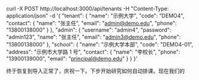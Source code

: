 curl -X POST http://localhost:3000/api/tenants -H "Content-Type: application/json" -d '{
"tenant": {
"name": "示例大学",
"code": "DEMO4",
"contact": {
"name": "张主任",
"email": "admin@demo.edu",
"phone": "13800138000"
}
},
"admin": {
"username": "admin4",
"password": "admin123",
"name": "张主任",
"email": "admin3@demo.edu",
"phone": "13800138000"
},
"school": {
"name": "示例大学本部",
"code": "DEMO4-01",
"address": "示例市大学路 1 号",
"contact": {
"name": "李校长",
"phone": "13900139000",
"email": "principal@demo.edu"
}
}
}'

终于恢复到导入正常了，庆祝一下。下步开始研究如何自动排课。现在我们的
